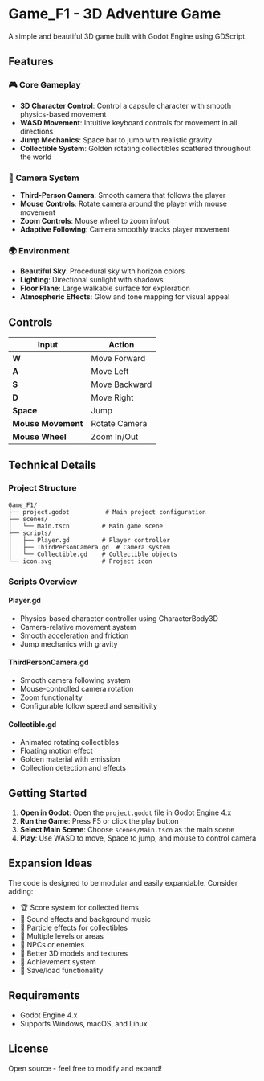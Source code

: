 # Game_F1 - 3D Adventure Game

A simple and beautiful 3D game built with Godot Engine using GDScript.

## Features

### 🎮 Core Gameplay
- **3D Character Control**: Control a capsule character with smooth physics-based movement
- **WASD Movement**: Intuitive keyboard controls for movement in all directions
- **Jump Mechanics**: Space bar to jump with realistic gravity
- **Collectible System**: Golden rotating collectibles scattered throughout the world

### 🎥 Camera System
- **Third-Person Camera**: Smooth camera that follows the player
- **Mouse Controls**: Rotate camera around the player with mouse movement
- **Zoom Controls**: Mouse wheel to zoom in/out
- **Adaptive Following**: Camera smoothly tracks player movement

### 🌍 Environment
- **Beautiful Sky**: Procedural sky with horizon colors
- **Lighting**: Directional sunlight with shadows
- **Floor Plane**: Large walkable surface for exploration
- **Atmospheric Effects**: Glow and tone mapping for visual appeal

## Controls

| Input | Action |
|-------|--------|
| **W** | Move Forward |
| **A** | Move Left |
| **S** | Move Backward |
| **D** | Move Right |
| **Space** | Jump |
| **Mouse Movement** | Rotate Camera |
| **Mouse Wheel** | Zoom In/Out |

## Technical Details

### Project Structure
```
Game_F1/
├── project.godot          # Main project configuration
├── scenes/
│   └── Main.tscn         # Main game scene
├── scripts/
│   ├── Player.gd         # Player controller
│   ├── ThirdPersonCamera.gd  # Camera system
│   └── Collectible.gd    # Collectible objects
└── icon.svg              # Project icon
```

### Scripts Overview

#### Player.gd
- Physics-based character controller using CharacterBody3D
- Camera-relative movement system
- Smooth acceleration and friction
- Jump mechanics with gravity

#### ThirdPersonCamera.gd
- Smooth camera following system
- Mouse-controlled camera rotation
- Zoom functionality
- Configurable follow speed and sensitivity

#### Collectible.gd
- Animated rotating collectibles
- Floating motion effect
- Golden material with emission
- Collection detection and effects

## Getting Started

1. **Open in Godot**: Open the `project.godot` file in Godot Engine 4.x
2. **Run the Game**: Press F5 or click the play button
3. **Select Main Scene**: Choose `scenes/Main.tscn` as the main scene
4. **Play**: Use WASD to move, Space to jump, and mouse to control camera

## Expansion Ideas

The code is designed to be modular and easily expandable. Consider adding:

- 🏆 Score system for collected items
- 🎵 Sound effects and background music
- 🌟 Particle effects for collectibles
- 🚪 Multiple levels or areas
- 👾 NPCs or enemies
- 🎨 Better 3D models and textures
- 🏅 Achievement system
- 💾 Save/load functionality

## Requirements

- Godot Engine 4.x
- Supports Windows, macOS, and Linux

## License

Open source - feel free to modify and expand!
